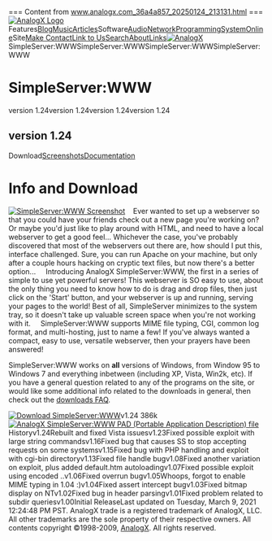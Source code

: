 === Content from www.analogx.com_36a4a857_20250124_213131.html ===
[![AnalogX Logo](/contents/graphics/look/BackgroundLogo.jpg)](http://www.analogx.com/)Features[Blog](/blog.htm)[Music](/contents/mp3.htm)[Articles](/contents/articles.htm)Software[Audio](/contents/download/audio.htm)[Network](/contents/download/network.htm)[Programming](/contents/download/programming.htm)[System](/contents/download/system.htm)[Online](/contents/online.htm)Site[Make Contact](/contents/contact.htm)[Link to Us](/contents/linktous.htm)[Search](/contents/search.htm)[About](/contents/about.htm)[Links](/contents/links.htm)[![AnalogX](/contents/graphics/look/HeaderLogo.gif)](http://www.analogx.com/)SimpleServer:WWWSimpleServer:WWWSimpleServer:WWWSimpleServer:WWW
# SimpleServer:WWW

version 1.24version 1.24version 1.24version 1.24
## version 1.24

Download[Screenshots](/contents/download/Network/sswww/Screenshots.htm)[Documentation](/contents/download/Network/sswww/Documentation.htm)
# Info and Download

[![SimpleServer:WWW Screenshot](/contents/graphics/screenshot/sswww.gif "SimpleServer:WWW Screenshot")](/contents/download/Network/sswww/Screenshots.htm)    Ever wanted to set up a webserver so that you could have your friends check out a new page you're working on? Or maybe you'd just like to play around with HTML, and need to have a local webserver to get a good feel... Whichever the case, you've probably discovered that most of the webservers out there are, how should I put this, interface challenged. Sure, you can run Apache on your machine, but only after a couple hours hacking on cryptic text files, but now there's a better option...
     Introducing AnalogX SimpleServer:WWW, the first in a series of simple to use yet powerful servers! This webserver is SO easy to use, about the only thing you need to know how to do is drag and drop files, then just click on the 'Start' button, and your webserver is up and running, serving your pages to the world! Best of all, SimpleServer minimizes to the system tray, so it doesn't take up valuable screen space when you're not working with it.
     SimpleServer:WWW supports MIME file typing, CGI, common log format, and multi-hosting, just to name a few! If you've always wanted a compact, easy to use, versatile webserver, then your prayers have been answered!

SimpleServer:WWW works on **all** versions of Windows, from Window 95 to Windows 7 and everything inbetween (including XP, Vista, Win2k, etc). If you have a general question related to any of the programs on the site, or would like some additional info related to the downloads in general, then check out the [downloads FAQ](/contents/download/faq.htm).

[![Download SimpleServer:WWW](/contents/graphics/look/DownloadButton.gif)](/files/sswwwi.exe)v1.24 386k[![AnalogX SimpleServer:WWW PAD (Portable Application Description) file](/contents/graphics/pad.gif)](/contents/download/Network/sswww/pad.xml)
Historyv1.24Rebuilt and fixed Vista issuesv1.23Fixed possible exploit with large string commandsv1.16Fixed bug that causes SS to stop accepting requests on some systemsv1.15Fixed bug with PHP handling and exploit with cgi-bin directoryv1.13Fixed file handle bugv1.08Fixed another variation on exploit, plus added default.htm autoloadingv1.07Fixed possible exploit using encoded ..v1.06Fixed overrun bugv1.05Whoops, forgot to enable MIME typing in 1.04 :)v1.04Fixed assert intercept bugv1.03Fixed bitmap display on NTv1.02Fixed bug in header parsingv1.01Fixed problem related to subdir queriesv1.00Initial ReleaseLast updated on Tuesday, March 9, 2021 12:24:48 PM PST. AnalogX trade is a registered trademark of AnalogX, LLC. All other trademarks are the sole property of their respective owners. All contents copyright ©1998-2009, [AnalogX](http://www.analogx.com/). All rights reserved.

